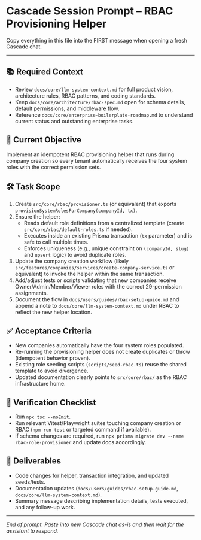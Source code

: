 # Cascade Session Prompt – RBAC Provisioning Helper

Copy everything in this file into the FIRST message when opening a fresh Cascade chat.

---

## 📚 Required Context
- Review `docs/core/llm-system-context.md` for full product vision, architecture rules, RBAC patterns, and coding standards.
- Keep `docs/core/architecture/rbac-spec.md` open for schema details, default permissions, and middleware flow.
- Reference `docs/core/enterprise-boilerplate-roadmap.md` to understand current status and outstanding enterprise tasks.

## 🧭 Current Objective
Implement an idempotent RBAC provisioning helper that runs during company creation so every tenant automatically receives the four system roles with the correct permission sets.

## 🛠️ Task Scope
1. Create `src/core/rbac/provisioner.ts` (or equivalent) that exports `provisionSystemRolesForCompany(companyId, tx)`.
2. Ensure the helper:
   - Reads default role definitions from a centralized template (create `src/core/rbac/default-roles.ts` if needed).
   - Executes inside an existing Prisma transaction (`tx` parameter) and is safe to call multiple times.
   - Enforces uniqueness (e.g., unique constraint on `(companyId, slug)` and `upsert` logic) to avoid duplicate roles.
3. Update the company creation workflow (likely `src/features/companies/services/create-company-service.ts` or equivalent) to invoke the helper within the same transaction.
4. Add/adjust tests or scripts validating that new companies receive Owner/Admin/Member/Viewer roles with the correct 29-permission assignments.
5. Document the flow in `docs/users/guides/rbac-setup-guide.md` and append a note to `docs/core/llm-system-context.md` under RBAC to reflect the new helper location.

## ✅ Acceptance Criteria
- New companies automatically have the four system roles populated.
- Re-running the provisioning helper does not create duplicates or throw (idempotent behavior proven).
- Existing role seeding scripts (`scripts/seed-rbac.ts`) reuse the shared template to avoid divergence.
- Updated documentation clearly points to `src/core/rbac/` as the RBAC infrastructure home.

## 🔬 Verification Checklist
- Run `npx tsc --noEmit`.
- Run relevant Vitest/Playwright suites touching company creation or RBAC (`npm run test` or targeted command if available).
- If schema changes are required, run `npx prisma migrate dev --name rbac-role-provisioner` and update docs accordingly.

## 📄 Deliverables
- Code changes for helper, transaction integration, and updated seeds/tests.
- Documentation updates (`docs/users/guides/rbac-setup-guide.md`, `docs/core/llm-system-context.md`).
- Summary message describing implementation details, tests executed, and any follow-up work.

---

_End of prompt. Paste into new Cascade chat as-is and then wait for the assistant to respond._
